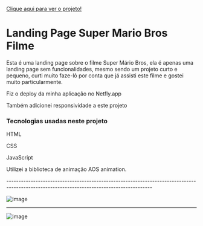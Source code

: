 <a href="https://supermariobrosfilme.netlify.app">Clique aqui para ver o projeto!</a>

<h1>Landing Page Super Mario Bros Filme</h1>

<p>Esta é uma landing page sobre o filme Super Mário Bros, ela é apenas uma landing page sem funcionalidades, mesmo sendo um projeto curto e pequeno, curti muito faze-lô por conta que já assisti este filme e gostei muito particularmente.</p>
<p>Fiz o deploy da minha aplicação no Netfly.app</p>
<p>Também adicionei responsividade a este projeto</p>


<h3>Tecnologias usadas neste projeto</h3>
<p>HTML</p>
<p>CSS</p>
<p>JavaScript</p>
<p>Utilizei a biblioteca de animação AOS animation.</p>
------------------------------------------------------------------------------------------------------------------------------------------

![image](https://github.com/DevGustavoGantois/Landing-Page-Super-Mario-Bros-Filme/assets/123424700/55e6b4a2-c1c2-4db0-bf8a-5bdabe0228b7)

------------------------------------------------------------------------------------------------------------------------------------------

![image](https://github.com/DevGustavoGantois/Landing-Page-Super-Mario-Bros-Filme/assets/123424700/2e19d147-99be-4bd5-a5f2-42ceefd65306)

